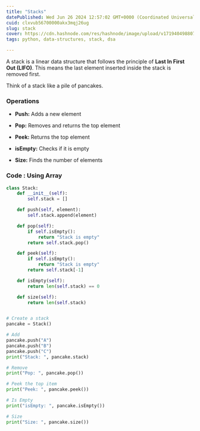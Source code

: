 ```yaml
---
title: "Stacks"
datePublished: Wed Jun 26 2024 12:57:02 GMT+0000 (Coordinated Universal Time)
cuid: clxvub56700000akx3mqj26ug
slug: stack
cover: https://cdn.hashnode.com/res/hashnode/image/upload/v1719404988071/a46b021c-7058-4665-b207-634e3ca8dead.jpeg
tags: python, data-structures, stack, dsa

---
```


A stack is a linear data structure that follows the principle of **Last In First Out (LIFO)**. This means the last element inserted inside the stack is removed first.

Think of a stack like a pile of pancakes.

### Operations

* **Push:** Adds a new element
    
* **Pop:** Removes and returns the top element
    
* **Peek:** Returns the top element
    
* **isEmpty:** Checks if it is empty
    
* **Size:** Finds the number of elements
    

### Code : Using Array

```python
class Stack:
    def __init__(self):
        self.stack = []

    def push(self, element):
        self.stack.append(element)

    def pop(self):
        if self.isEmpty():
            return "Stack is empty"
        return self.stack.pop()

    def peek(self):
        if self.isEmpty():
            return "Stack is empty"
        return self.stack[-1]

    def isEmpty(self):
        return len(self.stack) == 0

    def size(self):
        return len(self.stack)


# Create a stack
pancake = Stack()

# Add
pancake.push("A")
pancake.push("B")
pancake.push("C")
print("Stack: ", pancake.stack)

# Remove
print("Pop: ", pancake.pop())

# Peek the top item
print("Peek: ", pancake.peek())

# Is Empty
print("isEmpty: ", pancake.isEmpty())

# Size
print("Size: ", pancake.size())
```